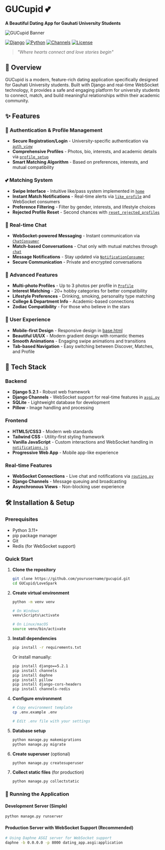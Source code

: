 # GUCupid 💕

**A Beautiful Dating App for Gauhati University Students**

![GUCupid Banner](https://img.shields.io/badge/GUCupid-Find%20Your%20Perfect%20Match-FF6B9D?style=for-the-badge&logo=heart&logoColor=white)

[![Django](https://img.shields.io/badge/Django-5.2.1-092E20?style=flat&logo=django&logoColor=white)](https://djangoproject.com/)
[![Python](https://img.shields.io/badge/Python-3.11-3776AB?style=flat&logo=python&logoColor=white)](https://python.org/)
[![Channels](https://img.shields.io/badge/Django_Channels-WebSocket_Support-092E20?style=flat)](https://channels.readthedocs.io/)
[![License](https://img.shields.io/badge/License-MIT-green.svg?style=flat)](LICENSE)

> *"Where hearts connect and love stories begin"*

## 🌟 Overview

GUCupid is a modern, feature-rich dating application specifically designed for Gauhati University students. Built with Django and real-time WebSocket technology, it provides a safe and engaging platform for university students to connect, match, and build meaningful relationships within their academic community.

## ✨ Features

### 🔐 **Authentication & Profile Management**
- **Secure Registration/Login** - University-specific authentication via [`auth_view`](core/views.py)
- **Comprehensive Profiles** - Photos, bio, interests, and academic details via [`profile_setup`](core/views.py)
- **Smart Matching Algorithm** - Based on preferences, interests, and mutual compatibility

### 💕 **Matching System**
- **Swipe Interface** - Intuitive like/pass system implemented in [`home`](core/views.py)
- **Instant Match Notifications** - Real-time alerts via [`like_profile`](core/views.py) and WebSocket consumers
- **Preference Filtering** - Filter by gender, interests, and lifestyle choices
- **Rejected Profile Reset** - Second chances with [`reset_rejected_profiles`](core/views.py)

### 💬 **Real-time Chat**
- **WebSocket-powered Messaging** - Instant communication via [`ChatConsumer`](dating_app/consumers.py)
- **Match-based Conversations** - Chat only with mutual matches through [`chat`](core/views.py)
- **Message Notifications** - Stay updated via [`NotificationConsumer`](dating_app/notifications_consumer.py)
- **Secure Communication** - Private and encrypted conversations

### 🎯 **Advanced Features**
- **Multi-photo Profiles** - Up to 3 photos per profile in [`Profile`](core/models.py)
- **Interest Matching** - 20+ hobby categories for better compatibility
- **Lifestyle Preferences** - Drinking, smoking, personality type matching
- **College & Department Info** - Academic-based connections
- **Zodiac Compatibility** - For those who believe in the stars

### 📱 **User Experience**
- **Mobile-first Design** - Responsive design in [base.html](templates/base.html)
- **Beautiful UI/UX** - Modern gradient design with romantic themes
- **Smooth Animations** - Engaging swipe animations and transitions
- **Tab-based Navigation** - Easy switching between Discover, Matches, and Profile

## 🚀 Tech Stack

### Backend
- **Django 5.2.1** - Robust web framework
- **Django Channels** - WebSocket support for real-time features in [`asgi.py`](dating_app/asgi.py)
- **SQLite** - Lightweight database for development
- **Pillow** - Image handling and processing

### Frontend
- **HTML5/CSS3** - Modern web standards
- **Tailwind CSS** - Utility-first styling framework
- **Vanilla JavaScript** - Custom interactions and WebSocket handling in [`notifications.js`](static/js/notifications.js)
- **Progressive Web App** - Mobile app-like experience

### Real-time Features
- **WebSocket Connections** - Live chat and notifications via [`routing.py`](dating_app/routing.py)
- **Django Channels** - Message queuing and broadcasting
- **Asynchronous Views** - Non-blocking user experience

## 🛠️ Installation & Setup

### Prerequisites
- Python 3.11+
- pip package manager
- Git
- Redis (for WebSocket support)

### Quick Start

1. **Clone the repository**
   ```bash
   git clone https://github.com/yourusername/gucupid.git
   cd GUCupid/LoveSpark
   ```

2. **Create virtual environment**
   ```bash
   python -m venv venv
   
   # On Windows
   venv\Scripts\activate
   
   # On Linux/macOS
   source venv/bin/activate
   ```

3. **Install dependencies**
   ```bash
   pip install -r requirements.txt
   ```
   
   Or install manually:
   ```bash
   pip install django==5.2.1
   pip install channels
   pip install daphne
   pip install pillow
   pip install django-cors-headers
   pip install channels-redis
   ```

4. **Configure environment**
   ```bash
   # Copy environment template
   cp .env.example .env
   
   # Edit .env file with your settings
   ```

5. **Database setup**
   ```bash
   python manage.py makemigrations
   python manage.py migrate
   ```

6. **Create superuser** (optional)
   ```bash
   python manage.py createsuperuser
   ```

7. **Collect static files** (for production)
   ```bash
   python manage.py collectstatic
   ```

### 🚀 Running the Application

#### Development Server (Simple)
```bash
python manage.py runserver
```

#### Production Server with WebSocket Support (Recommended)
```bash
# Using Daphne ASGI server for WebSocket support
daphne -b 0.0.0.0 -p 8000 dating_app.asgi:application
```
